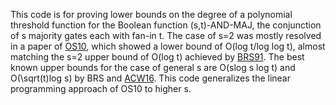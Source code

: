 This code is for proving lower bounds on the degree of a polynomial threshold function for the Boolean function (s,t)-AND-MAJ, the conjunction of s majority gates each with fan-in t. The case of s=2 was mostly resolved in a paper of [OS10](https://www.cs.cmu.edu/~odonnell/papers/ptf-degree.pdf), which showed a lower bound of O(log t/log log t), almost matching the s=2 upper bound of O(log t) achieved by [BRS91](http://www.cs.columbia.edu/~rocco/Teaching/S12/Readings/BRS.pdf). The best known upper bounds for the case of general s are O(slog s log t) and O(\sqrt(t)log s) by BRS and [ACW16](https://arxiv.org/pdf/1608.04355.pdf). This code generalizes the linear programming approach of OS10 to higher s. 



